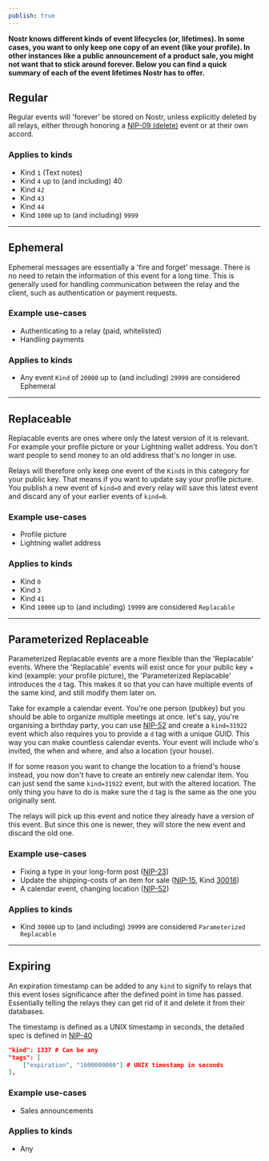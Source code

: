 ```yaml
---
publish: true
---
```


**Nostr knows different kinds of event lifecycles (or, lifetimes). In some cases, you want to only keep one copy of an event (like your profile). In other instances like a public announcement of a product sale, you might not want that to stick around forever. Below you can find a quick summary of each of the event lifetimes Nostr has to offer.**

## Regular

Regular events will 'forever' be stored on Nostr, unless explicitly deleted by all relays, either through honoring a [NIP-09 (delete)](https://nostr-nips.com/nip-09) event or at their own accord.

### Applies to kinds

- Kind `1` (Text notes)
- Kind `4` up to (and including) 40
- Kind `42`
- Kind `43`
- Kind `44`
- Kind `1000` up to (and including) `9999`

---
## Ephemeral

Ephemeral messages are essentially a 'fire and forget' message. There is no need to retain the information of this event for a long time. This is generally used for handling communication between the relay and the client, such as authentication or payment requests.

### Example use-cases

- Authenticating to a relay (paid, whitelisted)
- Handling payments

### Applies to kinds

- Any event `Kind` of `20000` up to (and including) `29999` are considered Ephemeral

---

## Replaceable

Replacable events are ones where only the latest version of it is relevant. For example your profile picture or your Lightning wallet address. You don't want people to send money to an old address that's no longer in use.

Relays will therefore only keep one event of the `Kind`s in this category for your public key. That means if you want to update say your profile picture. You publish a new event of `kind=0` and every relay will save this latest event and discard any of your earlier events of `kind=0`.

### Example use-cases

- Profile picture
- Lightning wallet address

### Applies to kinds

- Kind `0`
- Kind `3`
- Kind `41`
- Kind `10000` up to (and including) `19999` are considered `Replacable`

---

## Parameterized Replaceable

Parameterized Replacable events are a more flexible than the 'Replacable' events. Where the 'Replacable' events will exist once for your public key + kind (example: your profile picture), the 'Parameterized Replacable' introduces the `d` tag. This makes it so that you can have multiple events of the same kind, and still modify them later on.

Take for example a calendar event. You're one person (pubkey) but you should be able to organize multiple meetings at once. let's say, you're organising a birthday party, you can use [NIP-52](https://nostr-nips.com/nip-52) and create a `kind=31922` event which also requires you to provide a `d` tag with a unique GUID. This way you can make countless calendar events. Your event will include who's invited, the when and where, and also a location (your house).

If for some reason you want to change the location to a friend's house instead, you now don't have to create an entirely new calendar item. You can just send the same `kind=31922` event, but with the altered location. The only thing you have to do is make sure the `d` tag is the same as the one you originally sent.

The relays will pick up this event and notice they already have a version of this event. But since this one is newer, they will store the new event and discard the old one.

### Example use-cases

- Fixing a type in your long-form post ([NIP-23](https://nostr-nips.com/nip-23))
- Update the shipping-costs of an item for sale ([NIP-15](https://nostr-nips.com/nip-15), Kind [30018](https://nostr-nips.com/nip-15#event-30018-create-or-update-a-product))
- A calendar event, changing location ([NIP-52](https://nostr-nips.com/nip-52))

### Applies to kinds

- Kind `30000` up to (and including) `39999` are considered `Parameterized Replacable`

---

## Expiring

An expiration timestamp can be added to any `kind` to signify to relays that this event loses significance after the defined point in time has passed. Essentially telling the relays they can get rid of it and delete it from their databases.

The timestamp is defined as a UNIX timestamp in seconds, the detailed spec is defined in [NIP-40](https://nostr-nips.com/nip-40)

```json
"kind": 1337 # Can be any
"tags": [
	["expiration", "1600000000"] # UNIX timestamp in seconds
],
```

### Example use-cases

- Sales announcements

### Applies to kinds

- Any
